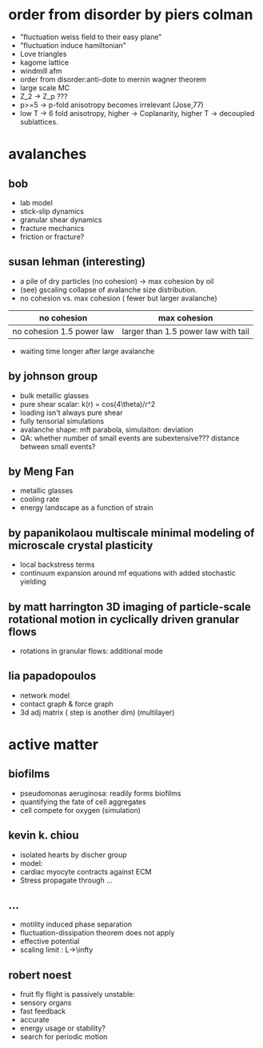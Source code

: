 # order from disorder by piers colman
+ "fluctuation weiss field to their easy plane"
+ "fluctuation induce hamiltonian"
+ Love triangles
+ kagome lattice
+ windmill afm
+ order from disorder:anti-dote to mernin wagner theorem
+ large scale MC
+ Z_2 -> Z_p ???
+ p>=5 -> p-fold anisotropy becomes irrelevant (Jose,77)
+ low T -> 6 fold anisotropy, higher -> Coplanarity, higher T -> decoupled sublattices.

# avalanches 
## bob
+ lab model
+ stick-slip dynamics
+ granular shear dynamics
+ fracture mechanics
+ friction or fracture?

## susan lehman (interesting)
+ a pile of dry particles (no cohesion) -> max cohesion by oil
+ (see) gscaling collapse of avalanche size distribution.
+ no cohesion vs. max cohesion ( fewer but larger avalanche)

no cohesion | max cohesion
---|---
no cohesion 1.5 power law | larger than 1.5 power law with tail

+ waiting time longer after large avalanche

## by johnson group
+ bulk metallic glasses
+ pure shear scalar: k(r) = cos(4\theta)/r^2
+ loading isn't always pure shear
+ fully tensorial simulations
+ avalanche shape: mft parabola, simulaiton: deviation
+ QA: whether number of small events are subextensive??? distance between small events?


## by Meng Fan
+ metallic glasses
+ cooling rate
+ energy landscape as a function of strain

## by papanikolaou multiscale minimal modeling of microscale crystal plasticity
+ local backstress terms
+ continuum expansion around mf equations with added stochastic yielding

## by matt harrington 3D imaging of particle-scale rotational motion in cyclically driven granular flows
+ rotations in granular flows: additional mode

## lia papadopoulos
+ network model
+ contact graph & force graph
+ 3d adj matrix ( step is another dim) (multilayer)


# active matter 
## biofilms
+ pseudomonas aeruginosa: readily forms biofilms
+ quantifying the fate of cell aggregates
+ cell compete for oxygen (simulation)

## kevin k. chiou
+ isolated hearts by discher group
+ model:
+ cardiac myocyte contracts against ECM
+ Stress propagate through ...

## ...
+ motility induced phase separation
+ fluctuation-dissipation theorem does not apply
+ effective potential
+ scaling limit : L->\infty

## robert noest
+ fruit fly flight is passively unstable:
+  sensory organs
+  fast feedback
+  accurate
+ energy usage or stability?
+ search for periodic motion

## 
